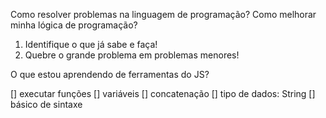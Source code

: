 Como resolver problemas na linguagem de programação?
Como melhorar minha lógica de programação?

1. Identifique o que já sabe e faça!
2. Quebre o grande problema em problemas menores!

O que estou aprendendo de ferramentas do JS?

[] executar funções
[] variáveis
[] concatenação
[] tipo de dados: String
[] básico de sintaxe